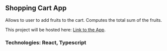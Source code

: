 ## Shopping Cart App

Allows to user to add fruits to the cart. Computes the total sum of the fruits.

This project will be hosted here: [Link to the App]().

### Technologies: React, Typescript
